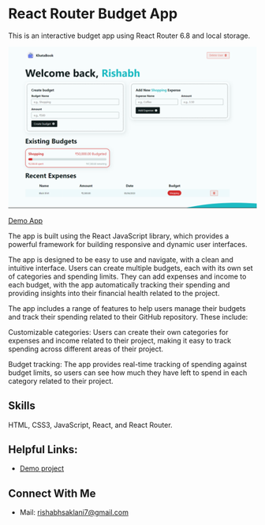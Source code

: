 # React Router Budget App

This is an interactive budget app using React Router 6.8 and local storage.

![Homepage preview of demo page](assets/App-preview.png)

[Demo App](https://khata-book-by-rishabhsaklani.netlify.app/)

The app is built using the React JavaScript library, which provides a powerful framework for building responsive and dynamic user interfaces.

The app is designed to be easy to use and navigate, with a clean and intuitive interface. Users can create multiple budgets, each with its own set of categories and spending limits. They can add expenses and income to each budget, with the app automatically tracking their spending and providing insights into their financial health related to the project.

The app includes a range of features to help users manage their budgets and track their spending related to their GitHub repository. These include:

Customizable categories: Users can create their own categories for expenses and income related to their project, making it easy to track spending across different areas of their project.

Budget tracking: The app provides real-time tracking of spending against budget limits, so users can see how much they have left to spend in each category related to their project.

## Skills 
HTML, CSS3, JavaScript, React, and React Router. 

## Helpful Links:
- [Demo project](https://khata-book-by-rishabhsaklani.netlify.app/)

## Connect With Me
- Mail: rishabhsaklani7@gmail.com
